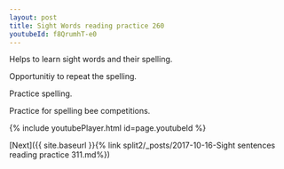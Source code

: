 ```yaml
---
layout: post
title: Sight Words reading practice 260
youtubeId: f8QrumhT-e0
---
```

 
 
Helps to learn sight words and their spelling.

Opportunitiy to repeat the spelling. 

Practice spelling. 
 
Practice for spelling bee competitions. 
 
{% include youtubePlayer.html id=page.youtubeId %}
 
 

[Next]({{ site.baseurl }}{% link  split2/_posts/2017-10-16-Sight sentences reading practice 311.md%})
 
